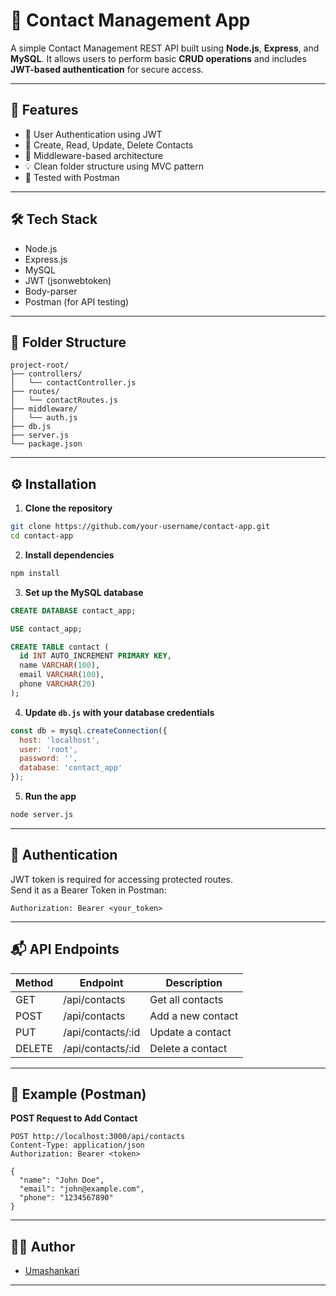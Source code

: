 # 📇 Contact Management App

A simple Contact Management REST API built using **Node.js**, **Express**, and **MySQL**. It allows users to perform basic **CRUD operations** and includes **JWT-based authentication** for secure access.

---

## 🚀 Features

- 🔐 User Authentication using JWT
- 📄 Create, Read, Update, Delete Contacts
- 🧩 Middleware-based architecture
- 💡 Clean folder structure using MVC pattern
- 🧪 Tested with Postman

---

## 🛠️ Tech Stack

- Node.js
- Express.js
- MySQL
- JWT (jsonwebtoken)
- Body-parser
- Postman (for API testing)

---

## 📁 Folder Structure

```
project-root/
├── controllers/
│   └── contactController.js
├── routes/
│   └── contactRoutes.js
├── middleware/
│   └── auth.js
├── db.js
├── server.js
└── package.json
```

---

## ⚙️ Installation

1. **Clone the repository**

```bash
git clone https://github.com/your-username/contact-app.git
cd contact-app
```

2. **Install dependencies**

```bash
npm install
```

3. **Set up the MySQL database**

```sql
CREATE DATABASE contact_app;

USE contact_app;

CREATE TABLE contact (
  id INT AUTO_INCREMENT PRIMARY KEY,
  name VARCHAR(100),
  email VARCHAR(100),
  phone VARCHAR(20)
);
```

4. **Update `db.js` with your database credentials**

```js
const db = mysql.createConnection({
  host: 'localhost',
  user: 'root',
  password: '',
  database: 'contact_app'
});
```

5. **Run the app**

```bash
node server.js
```

---

## 🔑 Authentication

JWT token is required for accessing protected routes.  
Send it as a Bearer Token in Postman:

```
Authorization: Bearer <your_token>
```

---

## 📬 API Endpoints

| Method | Endpoint              | Description          |
|--------|-----------------------|----------------------|
| GET    | /api/contacts         | Get all contacts     |
| POST   | /api/contacts         | Add a new contact    |
| PUT    | /api/contacts/:id     | Update a contact     |
| DELETE | /api/contacts/:id     | Delete a contact     |

---

## 📸 Example (Postman)

**POST Request to Add Contact**
```
POST http://localhost:3000/api/contacts
Content-Type: application/json
Authorization: Bearer <token>

{
  "name": "John Doe",
  "email": "john@example.com",
  "phone": "1234567890"
}
```

---

## 🧑‍💻 Author

- [Umashankari](https://github.com/Umashankari742)

---

